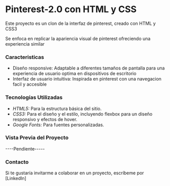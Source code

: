 # Pinterest-2.0 con HTML y CSS
Este proyecto es un clon de la interfaz de pinterest, creado con HTML y CSS3

Se enfoca en replicar la apariencia visual de pinterest ofreciendo una experiencia similar 

### Caracteristicas

* Diseño responsive: Adaptable a diferentes tamaños de pantalla para una experiencia de usuario optima en dispositivos de escritorio
* Interfaz de usuario intuitiva: Inspirada en pinterest con una navegacion facil y accesible
### Tecnologías Utilizadas
+ *HTML5:* Para la estructura básica del sitio.
+ *CSS3:* Para el diseño y el estilo, incluyendo flexbox para un diseño responsivo y efectos de hover.
+ *Google Fonts:* Para fuentes personalizadas.

### Vista Previa del Proyecto
----Pendiente-----

### Contacto
Si te gustaría invitarme a colaborar en un proyecto, escríbeme por [LinkedIn]
